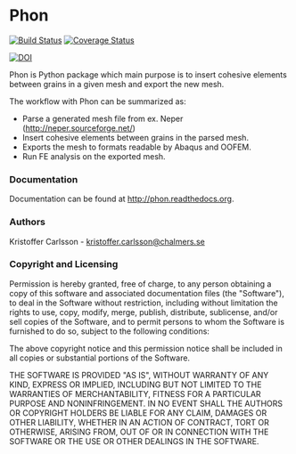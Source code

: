 Phon
=====

[![Build Status](https://travis-ci.org/KristofferC/Phon.svg?branch=master)](https://travis-ci.org/KristofferC/Phon) [![Coverage Status](https://coveralls.io/repos/KristofferC/Phon/badge.png?branch=master)](https://coveralls.io/r/KristofferC/Phon?branch=master)

[![DOI](https://zenodo.org/badge/doi/10.5281/zenodo.16711.svg)](http://dx.doi.org/10.5281/zenodo.16711)

Phon is Python package which main purpose is to insert cohesive elements between grains
in a given mesh and export the new mesh.

The workflow with Phon can be summarized as:

* Parse a generated mesh file from ex. Neper (http://neper.sourceforge.net/)
* Insert cohesive elements between grains in the parsed mesh.
* Exports the mesh to formats readable by Abaqus and OOFEM.
* Run FE analysis on the exported mesh.

### Documentation

Documentation can be found at http://phon.readthedocs.org.

### Authors

Kristoffer Carlsson - kristoffer.carlsson@chalmers.se

### Copyright and Licensing

Permission is hereby granted, free of charge, to any person obtaining a copy
of this software and associated documentation files (the "Software"), to deal
in the Software without restriction, including without limitation the rights
to use, copy, modify, merge, publish, distribute, sublicense, and/or sell
copies of the Software, and to permit persons to whom the Software is
furnished to do so, subject to the following conditions:

The above copyright notice and this permission notice shall be included in
all copies or substantial portions of the Software.

THE SOFTWARE IS PROVIDED "AS IS", WITHOUT WARRANTY OF ANY KIND, EXPRESS OR
IMPLIED, INCLUDING BUT NOT LIMITED TO THE WARRANTIES OF MERCHANTABILITY,
FITNESS FOR A PARTICULAR PURPOSE AND NONINFRINGEMENT. IN NO EVENT SHALL THE
AUTHORS OR COPYRIGHT HOLDERS BE LIABLE FOR ANY CLAIM, DAMAGES OR OTHER
LIABILITY, WHETHER IN AN ACTION OF CONTRACT, TORT OR OTHERWISE, ARISING FROM,
OUT OF OR IN CONNECTION WITH THE SOFTWARE OR THE USE OR OTHER DEALINGS IN
THE SOFTWARE.